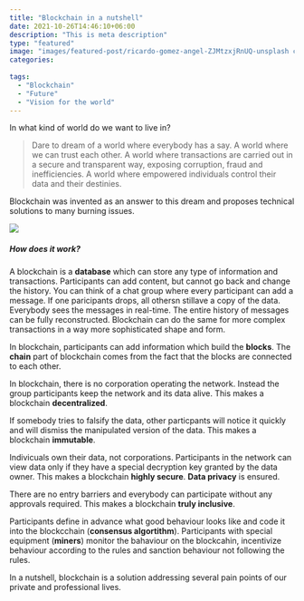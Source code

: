 ```yaml
---
title: "Blockchain in a nutshell"
date: 2021-10-26T14:46:10+06:00
description: "This is meta description"
type: "featured"
image: "images/featured-post/ricardo-gomez-angel-ZJMtzxjRnUQ-unsplash cropped.jpg"
categories: 
 
tags:
  - "Blockchain"
  - "Future"
  - "Vision for the world"
---
```

In what kind of world do we want to live in? 

>  Dare to dream of a world where everybody has a say. A world where we can trust each other. A world where transactions are carried out in a secure and transparent way, exposing corruption, fraud and inefficiencies. A world where empowered individuals control their data and their destinies. 

Blockchain was invented as an answer to this dream and proposes technical solutions to many burning issues. 

![](../images/post-img.jpg)

##### How does it work?

A	blockchain is a **database** which can store any type of information and transactions. Participants can add content, but cannot go back and change the history. You can think of a chat group where every participant can add a message. If one paricipants drops, all othersn stillave a copy of the data. Everybody sees the messages in real-time. The entire history of messages can be fully reconstructed. Blockchain can do the same for more complex transactions in a way more sophisticated shape and form.

In blockchain, participants can add information which build the **blocks**. The **chain** part of blockchain comes from the fact that the blocks are connected to each other.  

In blockchain, there is no corporation operating the network. Instead the group participants keep the network and its data alive. This makes a blockchain **decentralized**. 

If somebody tries to falsify the data, other particpants will notice it quickly and will dismiss the manipulated version of the data. This makes a blockchain **immutable**.  

Indivicuals own their data, not corporations. Participants in the network can view data only if they have a special decryption key granted by the data owner. This makes a blockchain **highly secure**. **Data privacy** is ensured.

There are no entry barriers and everybody can participate without any approvals required. This makes a blockchain **truly inclusive**.

Participants define in advance what good behaviour looks like and code it into the blockcchain (**consensus algortithm**). Participants with special equipment (**miners**) monitor the bahaviour on the blockcahin, incentivize behaviour according to the rules and sanction behaviour not following the rules. 

In a nutshell, blockchain is a solution addressing several pain points of our private and professional lives. 

